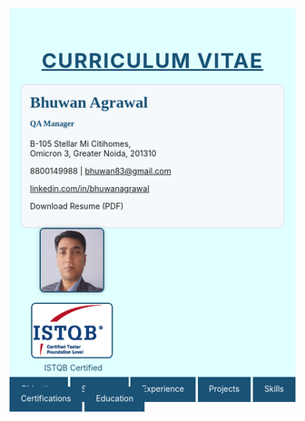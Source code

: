 <html>
<head>
<meta name="viewport" content="width=device-width, initial-scale=1">
<script src='https://kit.fontawesome.com/1053334a8a.js' crossorigin='anonymous'></script>
<style>
.containerTab { display: none; padding: 20px; background: LightSteelBlue; color: black; }
.activeTab { display: block !important; }
@media screen and (max-width: 768px) {
  .header {
    flex-direction: column;
    align-items: flex-start;
    text-align: left;
  }
  .header > div {
    width: 100%;
  }
  .navbar {
    flex-direction: column;
  }
  .navbar a {
    text-align: left;
    padding-left: 20px;
  }
}
.navbar a {
  padding: 12px 20px;
  color: white;
  background-color: #1a5276;
  text-decoration: none;
  transition: background-color 0.3s, border-bottom 0.3s;
  border-bottom: 3px solid transparent;
}
.navbar a:hover {
  background-color: #154360;
  border-bottom: 3px solid #f1c40f;
}
.containerTab {
  display: none;
  padding: 20px;
  background: LightSteelBlue;
  color: black;
  opacity: 0;
  transition: opacity 0.5s ease-in-out;
}
.containerTab.activeTab {
  display: block !important;
  opacity: 1;
}
</style>
</head>
<body>

<div style="background-color: LightCyan; padding: 20px;">
  <h1 style="font-size: 36px; color: #1a5276; letter-spacing: 2px; text-transform: uppercase; text-align: center; margin-bottom: 20px;"><u>Curriculum Vitae</u></h1>
  <div class="header" style="display: flex; justify-content: space-between; align-items: flex-start; flex-wrap: wrap;">
    <div style="flex: 1 1 60%; min-width: 300px; background-color: #f5f9fc; padding: 15px; border-radius: 10px; border: 1px solid #cfdce6;">
      <h2 style="margin-top: 0; font-size: 28px; font-family: 'Georgia', serif; color: #1a5276; text-align: left;">Bhuwan Agrawal</h2>
      <h4 style="margin-top: -10px; font-family: 'Georgia', serif; color: #1a5276; text-align: left;">QA Manager</h4>
      <p style="text-align: left;"><i class='fas fa-map-marker-alt'></i> B-105 Stellar Mi Citihomes,<br>Omicron 3, Greater Noida, 201310</p>
      <p style="text-align: left;"><i class='fas fa-mobile-alt'></i> 8800149988 | <i class='fa fa-envelope'></i> <a href="mailto:bhuwan83@gmail.com">bhuwan83@gmail.com</a></p>
      <p style="text-align: left;"><i class='fab fa-linkedin'></i> <a href="https://www.linkedin.com/in/bhuwanagrawal" target="_blank" rel="noopener noreferrer">linkedin.com/in/bhuwanagrawal</a></p>
<p style="text-align: left;"><a href="Resume_Bhuwan_Agrawal.pdf" download style="color: inherit; text-decoration: none;"><i class='fas fa-file-download'></i> Download Resume (PDF)</a></p>
    </div>
    <div style="flex: 0 1 35%; min-width: 180px; display: flex; flex-direction: column; align-items: center;">
      <div style="margin-bottom: 15px;">
        <img src="profile.jpg" alt="Profile Photo" style="width: 110px; height: 110px; border-radius: 8px; object-fit: cover; object-position: top center; box-shadow: 0 0 8px rgba(0,0,0,0.2); border: 2px solid #1a5276;">
      </div>
      <div style="text-align: center;">
  <a href="https://www.istqb.in/about-us/certified-tester/foundation-level/36257-bhuwan-agrawal" target="_blank" rel="noopener noreferrer">
    <img src="CTFL.png" alt="Certification" style="width: 140px; height: auto; border: 2px solid #1a5276; border-radius: 8px;">
  </a>
  <a href="https://www.istqb.in/about-us/certified-tester/foundation-level/36257-bhuwan-agrawal" target="_blank" rel="noopener noreferrer" style="text-decoration: none; color: #1a5276;" title="View Certification">
  <div style="margin-top: 5px; font-size: 14px; display: flex; align-items: center; gap: 5px; justify-content: center;">
    <i class="fas fa-certificate"></i>
    ISTQB Certified
  </div>
</a>
</div>
    </div>
  </div>
</div>
<div class="navbar">
  <a href="#objective" onclick="openTab('objective'); window.location.hash='objective'">Objective</a>
  <a href="#summary" onclick="openTab('summary'); window.location.hash='summary'">Summary</a>
  <a href="#experience" onclick="openTab('experience'); window.location.hash='experience'">Experience</a>
  <a href="#projects" onclick="openTab('projects'); window.location.hash='projects'">Projects</a>
  <a href="#skills" onclick="openTab('skills'); window.location.hash='skills'">Skills</a>
  <a href="#certifications" onclick="openTab('certifications'); window.location.hash='certifications'">Certifications</a>
  <a href="#education" onclick="openTab('education'); window.location.hash='education'">Education</a>
</div>

<div id="objective" class="containerTab">
  <h2>Objective</h2>
  <p>To achieve a challenging position in Software Testing and Quality Assurance, leveraging my skills to contribute to the organization's success and personal growth.</p>
</div>

<div id="summary" class="containerTab">
  <h2>Professional Summary</h2>
  <ul>
    <li>13+ years of experience in Software Testing and QA</li>
    <li>Expert in automation tools: Selenium, Cypress, Ranorex, TestComplete</li>
    <li>Strong in manual testing: functional, regression, GUI, database</li>
    <li>Experienced with SDLC/STLC, Agile, test planning, and team leadership</li>
    <li>Tools: Jira, TestRail, TestLink, GitHub, SVN, SQL Server</li>
    <li>Team management, client interaction, project estimation and delivery</li>
  </ul>
</div>

<div id="experience" class="containerTab">
  <h2>Experience</h2>
  <ul>
    <li><b>QA Manager – Bitxia Tech Pvt. Ltd.</b>, Gurugram (Sep 2022 – Present)</li>
    <li><b>Sr. Test Engineer – DLT LABS</b>, Noida (Jun 2021 – Sep 2022)</li>
    <li><b>Associate Team Lead – Xorlabs.com</b>, Greater Noida (Mar 2014 – Jun 2021)</li>
    <li><b>Software Test Engineer – Safenet Infotech Pvt. Ltd.</b> via Magna InfoTech, Noida (Mar 2012 – Mar 2014)</li>
  </ul>
</div>

<div id="certifications" class="containerTab">
  <h2>Certifications</h2>
  <ul>
    <li>ISTQB Certified Tester – Foundation Level</li>
  </ul>
</div>

<div id="skills" class="containerTab">
  <h2>Software Skills</h2>
  <ul>
    <li>Languages: Java, VBScript</li>
    <li>Automation Tools: Selenium, Cypress, Ranorex, TestComplete</li>
    <li>Bug Tracking: Jira, QC, MKS</li>
    <li>Test Management: TestRail, TestLink</li>
    <li>Version Control: SVN, GitHub</li>
    <li>Databases: SQL Server</li>
    <li>OS: Windows XP/7/10, Server 2008</li>
    <li>Office Tools: MS Excel, Word, PowerPoint</li>
  </ul>
</div>

<div id="projects" class="containerTab">
  <h2>Project Experience</h2>
  <p><b>Bitxia Tech Pvt. Ltd.</b> (Sep 2022 – Present)</p>
  <ul>
    <li>eNAM 2.0, APL Logistics, Investor Portal, Jarvis Retail Lending – QA Manager</li>
    <li>Responsibilities: Team leadership, test planning, client interaction, Jira/TestRail usage</li>
  </ul>
  <p><b>DLT LABS</b> (Jun 2021 – Sep 2022)</p>
  <ul>
    <li>PPD & THOR (DL Asset Track) – Manual Testing</li>
    <li>Tools: Jira, TestLink</li>
  </ul>
  <p><b>Xorlabs.com</b> (Mar 2014 – Jun 2021)</p>
  <ul>
    <li>Key Projects: SQLCM, XMF Automation, CML Configurator, SQL Secure, OSC, ASD, MSQT</li>
    <li>Automation: Selenium, Ranorex, TestComplete</li>
  </ul>
  <p><b>Safenet Infotech Pvt. Ltd.</b> (Mar 2012 – Mar 2014)</p>
  <ul>
    <li>Projects: Usage Reporting System, WPS Online, WPS Client</li>
    <li>Manual + QTP (VBScript) Automation, MKS for defect tracking</li>
  </ul>
</div>

<div id="education" class="containerTab">
  <h2>Education</h2>
  <ul>
    <li>MCA – UP Technical University – 64.28%</li>
    <li>BCA – Allahabad Agriculture Institute – 7.96 CGPA</li>
  </ul>
</div>

<script>
function openTab(tabName) {
  const tabs = document.getElementsByClassName("containerTab");
  for (let i = 0; i < tabs.length; i++) {
    tabs[i].classList.remove("activeTab");
  }
  const activeTab = document.getElementById(tabName);
  if (activeTab) {
    activeTab.classList.add("activeTab");
  }
}

// Load default tab from URL or fallback
window.onload = function () {
  const hash = window.location.hash.substring(1);
  const defaultTab = document.getElementById(hash) ? hash : "summary";
  openTab(defaultTab);
}
</script>



</body>
</html>
